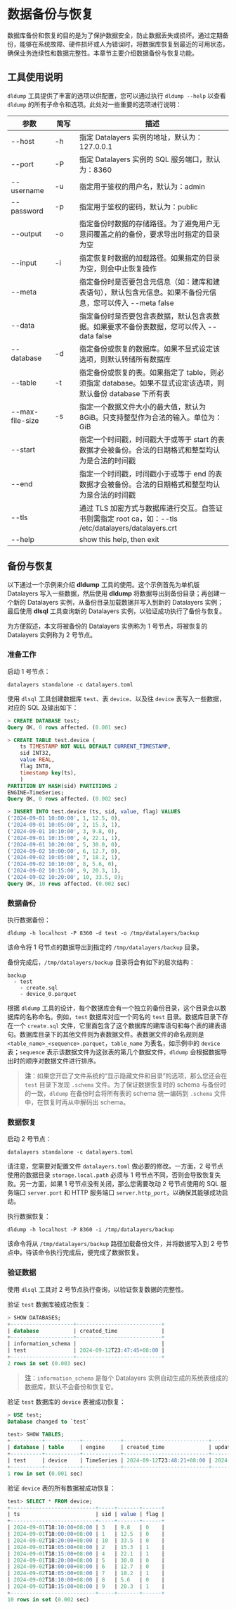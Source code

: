 # 数据备份与恢复
数据库备份和恢复的目的是为了保护数据安全，防止数据丢失或损坏。通过定期备份，能够在系统故障、硬件损坏或人为错误时，将数据库恢复到最近的可用状态，确保业务连续性和数据完整性。本章节主要介绍数据备份与恢复功能。

## 工具使用说明
`dldump` 工具提供了丰富的选项以供配置，您可以通过执行 `dldump --help` 以查看 `dldump` 的所有子命令和选项。此处对一些重要的选项进行说明：

| 参数                | <div style="width:40px">简写</div>     | 描述                                                                                                                         |
| ----------         | -------                                | --------------------------------------------------------------------------------------------------------------------------  |
| --host             | -h                                     | 指定 Datalayers 实例的地址，默认为：127.0.0.1                                                                                   |
| --port             | -P                                     | 指定 Datalayers 实例的 SQL 服务端口，默认为：8360                                                                                |
| --username         | -u                                     | 指定用于鉴权的用户名，默认为：admin                                                                                               |
| --password         | -p                                     | 指定用于鉴权的密码，默认为：public                                                                                               |
| --output           | -o                                     | 指定备份时数据的存储路径。为了避免用户无意间覆盖之前的备份，要求导出时指定的目录为空                                                       |
| --input            | -i                                     | 指定恢复时数据的加载路径。如果指定的目录为空，则会中止恢复操作                                                                         |
| --meta             |                                        | 指定备份时是否要包含元信息（如：建库和建表语句），默认包含元信息。如果不备份元信息，您可以传入 --meta false                                   |
| --data             |                                        | 指定备份时是否要包含表数据，默认包含表数据。如果要求不备份表数据，您可以传入 --data false                                                 |
| --database         | -d                                     | 指定备份或恢复的数据库。如果不显式设定该选项，则默认转储所有数据库                                                                       |
| --table            | -t                                     | 指定备份或恢复的表。如果指定了 table，则必须指定 database。如果不显式设定该选项，则默认备份 database 下所有表                               |
| --max-file-size    | -s                                     | 指定一个数据文件大小的最大值，默认为 8GiB。只支持整型作为合法的输入。单位为：GiB                                                         |
| --start            |                                        | 指定一个时间戳，时间戳大于或等于 start 的表数据才会被备份。合法的日期格式和整型均认为是合法的时间戳                                         |
| --end              |                                        | 指定一个时间戳，时间戳小于或等于 end 的表数据才会被备份。合法的日期格式和整型均认为是合法的时间戳                                           |
| --tls              |                                        | 通过 TLS 加密方式与数据库进行交互。自签证书则需指定 root ca，如：--tls /etc/datalayers/datalayers.crt                                |
| --help             |                                        | show this help, then exit                                                                                                    |

## 备份与恢复
以下通过一个示例来介绍 **dldump** 工具的使用。这个示例首先为单机版 Datalayers 写入一些数据，然后使用 **dldump** 将数据导出到备份目录；再创建一个新的 Datalayers 实例，从备份目录加载数据并写入到新的 Datalayers 实例；最后使用 **dlsql** 工具查询新的 Datalayers 实例，以验证成功执行了备份与恢复。

为方便叙述，本文将被备份的 Datalayers 实例称为 1 号节点，将被恢复的 Datalayers 实例称为 2 号节点。

### 准备工作
启动 1 号节点：
``` shell
datalayers standalone -c datalayers.toml
```

使用 `dlsql` 工具创建数据库 `test`、表 `device`、以及往 `device` 表写入一些数据，对应的 SQL 及输出如下：
``` sql
> CREATE DATABASE test; 
Query OK, 0 rows affected. (0.001 sec)

> CREATE TABLE test.device (
    ts TIMESTAMP NOT NULL DEFAULT CURRENT_TIMESTAMP,
    sid INT32,
    value REAL,
    flag INT8,
    timestamp key(ts),
    )
PARTITION BY HASH(sid) PARTITIONS 2
ENGINE=TimeSeries;
Query OK, 0 rows affected. (0.002 sec)

> INSERT INTO test.device (ts, sid, value, flag) VALUES
('2024-09-01 10:00:00', 1, 12.5, 0),
('2024-09-01 10:05:00', 2, 15.3, 1),
('2024-09-01 10:10:00', 3, 9.8, 0),
('2024-09-01 10:15:00', 4, 22.1, 1),
('2024-09-01 10:20:00', 5, 30.0, 0),
('2024-09-02 10:00:00', 6, 12.7, 0),
('2024-09-02 10:05:00', 7, 18.2, 1),
('2024-09-02 10:10:00', 8, 5.6, 0),
('2024-09-02 10:15:00', 9, 20.3, 1),
('2024-09-02 10:20:00', 10, 33.5, 0);
Query OK, 10 rows affected. (0.002 sec)
```

### 数据备份
执行数据备份：
``` shell
dldump -h localhost -P 8360 -d test -o /tmp/datalayers/backup
```
该命令将 1 号节点的数据导出到指定的 `/tmp/datalayers/backup` 目录。

备份完成后，`/tmp/datalayers/backup` 目录将会有如下的层次结构：
```
backup
  - test
    - create.sql
    - device_0.parquet
```
根据 `dldump` 工具的设计，每个数据库会有一个独立的备份目录，这个目录会以数据库的名称命名。例如，`test` 数据库对应一个同名的 `test` 目录。数据库目录下存在一个 `create.sql` 文件，它里面包含了这个数据库的建库语句和每个表的建表语句。数据库目录下的其他文件则为表数据文件。表数据文件的命名规则是 `<table_name>_<sequence>.parquet`，`table_name` 为表名，如示例中的 `device` 表；`sequence` 表示该数据文件为这张表的第几个数据文件，`dldump` 会根据数据导出时的顺序对数据文件进行排序。

> **注**：如果您开启了文件系统的“显示隐藏文件和目录”的选项，那么您还会在 `test` 目录下发现 `.schema` 文件。为了保证数据恢复时的 schema 与备份时的一致，`dldump` 在备份时会将所有表的 schema 统一编码到 `.schema` 文件中，在恢复时再从中解码出 schema。

### 数据恢复
启动 2 号节点：
``` shell
datalayers standalone -c datalayers.toml
```
请注意，您需要对配置文件 `datalayers.toml` 做必要的修改。一方面，2 号节点使用的数据目录 `storage.local.path` 必须与 1 号节点不同，否则会导致恢复失败。另一方面，如果 1 号节点没有关闭，那么您需要改动 2 号节点使用的 SQL 服务端口 `server.port` 和 HTTP 服务端口 `server.http_port`，以确保其能够成功启动。

执行数据恢复：
``` shell
dldump -h localhost -P 8360 -i /tmp/datalayers/backup
```
该命令将从 `/tmp/datalayers/backup` 路径加载备份文件，并将数据写入到 2 号节点中。待该命令执行完成后，便完成了数据恢复。

### 验证数据
使用 `dlsql` 工具对 2 号节点执行查询，以验证恢复数据的完整性。

验证 `test` 数据库被成功恢复：
``` sql
> SHOW DATABASES;
+--------------------+---------------------------+
| database           | created_time              |
+--------------------+---------------------------+
| information_schema |                           |
| test               | 2024-09-12T23:47:45+08:00 |
+--------------------+---------------------------+
2 rows in set (0.003 sec)
```
> **注**：`information_schema` 是每个 Datalayers 实例自动生成的系统表组成的数据库，默认不会备份和恢复它。

验证 `test` 数据库的 `device` 表被成功恢复：
``` sql
> USE test;
Database changed to `test`

test> SHOW TABLES;
+----------+-----------+------------+---------------------------+---------------------------+
| database | table     | engine     | created_time              | updated_time              |
+----------+-----------+------------+---------------------------+---------------------------+
| test     | device    | TimeSeries | 2024-09-12T23:48:21+08:00 | 2024-09-12T23:48:21+08:00 |
+----------+-----------+------------+---------------------------+---------------------------+
1 row in set (0.001 sec)
```

验证 `device` 表的所有数据被成功恢复：
``` sql
test> SELECT * FROM device; 
+---------------------------+-----+-------+------+
| ts                        | sid | value | flag |
+---------------------------+-----+-------+------+
| 2024-09-01T18:10:00+08:00 | 3   | 9.8   | 0    |
| 2024-09-01T18:00:00+08:00 | 1   | 12.5  | 0    |
| 2024-09-02T18:20:00+08:00 | 10  | 33.5  | 0    |
| 2024-09-01T18:05:00+08:00 | 2   | 15.3  | 1    |
| 2024-09-01T18:15:00+08:00 | 4   | 22.1  | 1    |
| 2024-09-01T18:20:00+08:00 | 5   | 30.0  | 0    |
| 2024-09-02T18:00:00+08:00 | 6   | 12.7  | 0    |
| 2024-09-02T18:05:00+08:00 | 7   | 18.2  | 1    |
| 2024-09-02T18:10:00+08:00 | 8   | 5.6   | 0    |
| 2024-09-02T18:15:00+08:00 | 9   | 20.3  | 1    |
+---------------------------+-----+-------+------+
10 rows in set (0.002 sec)
```
